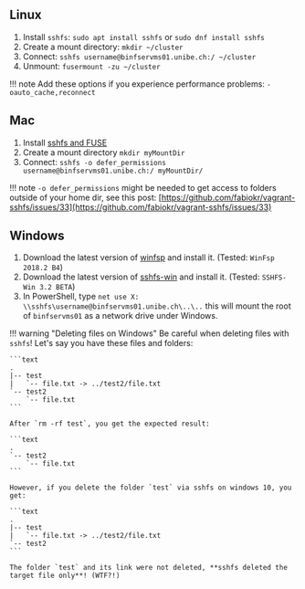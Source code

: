 ## Linux

1.  Install `sshfs`: `sudo apt install sshfs` or `sudo dnf install sshfs`
2.  Create a mount directory: `mkdir ~/cluster`
3.  Connect: `sshfs username@binfservms01.unibe.ch:/ ~/cluster`
4.  Unmount: `fusermount -zu ~/cluster`

!!! note 
    Add these options if you experience performance problems: `-oauto_cache,reconnect`

## Mac

1.  Install [sshfs and FUSE](https://osxfuse.github.io/)
2.  Create a mount directory `mkdir myMountDir`
3.  Connect: `sshfs -o defer_permissions username@binfservms01.unibe.ch:/ myMountDir/`

!!! note 
    `-o defer_permissions` might be needed to get access to folders outside of your home dir, see this post: [https://github.com/fabiokr/vagrant-sshfs/issues/33](https://github.com/fabiokr/vagrant-sshfs/issues/33)

## Windows

1.  Download the latest version of [winfsp](https://github.com/billziss-gh/winfsp/releases) and install it. (Tested: `WinFsp 2018.2 B4`)
2.  Download the latest version of [sshfs-win](https://github.com/billziss-gh/sshfs-win/releases) and install it. (Tested: `SSHFS-Win 3.2 BETA`)
3.  In PowerShell, type `net use X: \\sshfs\username@binfservms01.unibe.ch\..\..` this will mount the root of `binfservms01` as a network drive under Windows.

!!! warning "Deleting files on Windows"
    Be careful when deleting files with `sshfs`! Let's say you have these files and folders:

    ```text
    .
    |-- test
    |   `-- file.txt -> ../test2/file.txt
    `-- test2
        `-- file.txt
    ```

    After `rm -rf test`, you get the expected result:

    ```text
    .
    `-- test2
        `-- file.txt
    ```

    However, if you delete the folder `test` via sshfs on windows 10, you get:

    ```text
    .
    |-- test
    |   `-- file.txt -> ../test2/file.txt
    `-- test2
    ```

    The folder `test` and its link were not deleted, **sshfs deleted the target file only**! (WTF?!)
